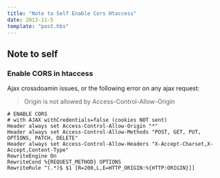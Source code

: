 ```yaml
---
title: "Note to Self Enable Cors Htaccess"
date: 2013-11-5
template: "post.hbs"
---
```


## Note to self

### Enable CORS in htaccess

Ajax crossdoamin issues, or the following error on any ajax request:

>Origin <domain> is not allowed by Access-Control-Allow-Origin

```htaccess
# ENABLE CORS
# with AJAX withCredentials=false (cookies NOT sent)
Header always set Access-Control-Allow-Origin "*"
Header always set Access-Control-Allow-Methods "POST, GET, PUT, OPTIONS, PATCH, DELETE"
Header always set Access-Control-Allow-Headers "X-Accept-Charset,X-Accept,Content-Type"
RewriteEngine On
RewriteCond %{REQUEST_METHOD} OPTIONS
RewriteRule ^(.*)$ $1 [R=200,L,E=HTTP_ORIGIN:%{HTTP:ORIGIN}]]
```